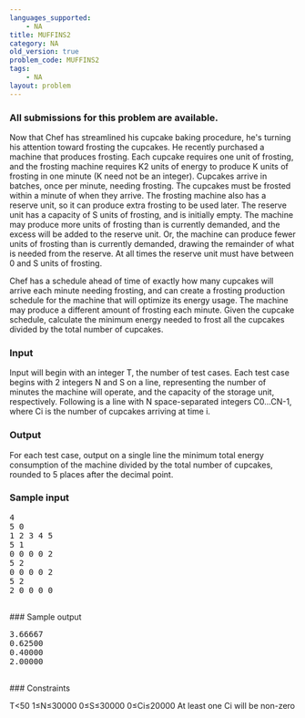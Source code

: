 ```yaml
---
languages_supported:
    - NA
title: MUFFINS2
category: NA
old_version: true
problem_code: MUFFINS2
tags:
    - NA
layout: problem
---
```

###  All submissions for this problem are available. 

Now that Chef has streamlined his cupcake baking procedure, he's turning his attention toward frosting the cupcakes. He recently purchased a machine that produces frosting. Each cupcake requires one unit of frosting, and the frosting machine requires K2 units of energy to produce K units of frosting in one minute (K need not be an integer). Cupcakes arrive in batches, once per minute, needing frosting. The cupcakes must be frosted within a minute of when they arrive. The frosting machine also has a reserve unit, so it can produce extra frosting to be used later. The reserve unit has a capacity of S units of frosting, and is initially empty. The machine may produce more units of frosting than is currently demanded, and the excess will be added to the reserve unit. Or, the machine can produce fewer units of frosting than is currently demanded, drawing the remainder of what is needed from the reserve. At all times the reserve unit must have between 0 and S units of frosting.

Chef has a schedule ahead of time of exactly how many cupcakes will arrive each minute needing frosting, and can create a frosting production schedule for the machine that will optimize its energy usage. The machine may produce a different amount of frosting each minute. Given the cupcake schedule, calculate the minimum energy needed to frost all the cupcakes divided by the total number of cupcakes.

### Input

Input will begin with an integer T, the number of test cases. Each test case begins with 2 integers N and S on a line, representing the number of minutes the machine will operate, and the capacity of the storage unit, respectively. Following is a line with N space-separated integers C0...CN-1, where Ci is the number of cupcakes arriving at time i.

### Output

For each test case, output on a single line the minimum total energy consumption of the machine divided by the total number of cupcakes, rounded to 5 places after the decimal point.

### Sample input

<pre>4
5 0
1 2 3 4 5
5 1
0 0 0 0 2
5 2
0 0 0 0 2
5 2
2 0 0 0 0

</pre>### Sample output
<pre>3.66667
0.62500
0.40000
2.00000

</pre>### Constraints
T<50
1≤N≤30000
0≤S≤30000
0≤Ci≤20000
At least one Ci will be non-zero
